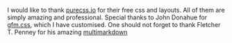 I would like to thank [purecss.io](http://purecss.io) for their free css and layouts. All of them are simply amazing and professional. Special thanks to John Donahue for [gfm.css](https://github.com/johnmdonahue/git_marked), which I have customised.
One should not forget to thank Fletcher T. Penney for his amazing [multimarkdown](https://github.com/fletcher/MultiMarkdown-4)

